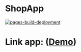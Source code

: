 # ShopApp
[![pages-build-deployment](https://github.com/Nikemaks/shop-app/actions/workflows/pages/pages-build-deployment/badge.svg)](https://github.com/Nikemaks/shop-app/actions/workflows/pages/pages-build-deployment)

# Link app: ([Demo](https://nikemaks.github.io/shop-app))


